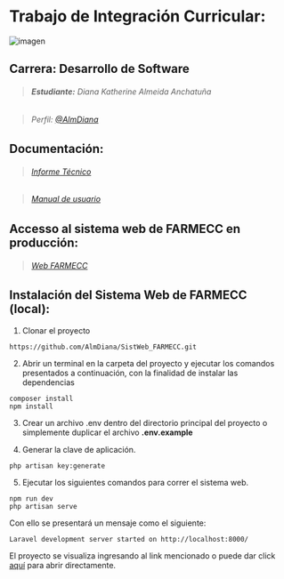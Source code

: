 # **Trabajo de Integración Curricular:** 

![imagen](https://user-images.githubusercontent.com/58041267/184558340-5a5ad2a7-6578-44fb-be0c-49e7da7a3756.png)

## Carrera: Desarrollo de Software


> ######  **Estudiante:** Diana Katherine Almeida Anchatuña

> ######  Perfil: [@AlmDiana](https://github.com/AlmDiana)

## Documentación:
> ######  [Informe Técnico](https://github.com/AlmDiana)

> ######  [Manual de usuario](https://github.com/AlmDiana)

## Accesso al sistema web de FARMECC en producción:

> ######  [Web FARMECC](http://web-farmecc.herokuapp.com/)

## Instalación del Sistema Web de FARMECC (local):

1. Clonar el proyecto
```
https://github.com/AlmDiana/SistWeb_FARMECC.git
```

2. Abrir un terminal en la carpeta del proyecto y ejecutar los comandos presentados a continuación, con la finalidad de instalar las dependencias
```
composer install
npm install
```

3. Crear un archivo .env dentro del directorio principal del proyecto o simplemente duplicar el archivo **.env.example**

4. Generar la clave de aplicación.
```
php artisan key:generate
```
5. Ejecutar los siguientes comandos para correr el sistema web.
```
npm run dev
php artisan serve
```

Con ello se presentará un mensaje como el siguiente:
```
Laravel development server started on http://localhost:8000/
```
El proyecto se visualiza ingresando al link mencionado o puede dar click 
[aquí](http://localhost:8000/) para abrir directamente.






